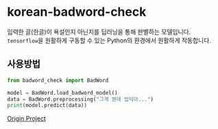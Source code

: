 # korean-badword-check
입력한 글(한글)이 욕설인지 아닌지를 딥러닝을 통해 판별하는 모델입니다.  
`tensorflow`을 원활하게 구동할 수 있는 Python의 환경에서 원활하게 작동합니다.

## 사용방법
```py
from badword_check import BadWord

model = BadWord.load_badword_model()
data = BadWord.preprocessing("그게 뭔데 씹덕아...")
print(model.predict(data))
```

[Origin Project](https://github.com/Nam-SW/badword_check)

